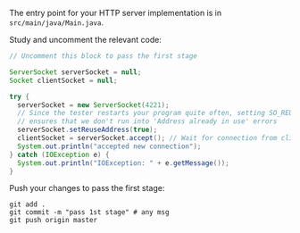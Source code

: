 The entry point for your HTTP server implementation is in `src/main/java/Main.java`.

Study and uncomment the relevant code: 

```java
// Uncomment this block to pass the first stage

ServerSocket serverSocket = null;
Socket clientSocket = null;

try {
  serverSocket = new ServerSocket(4221);
  // Since the tester restarts your program quite often, setting SO_REUSEADDR
  // ensures that we don't run into 'Address already in use' errors
  serverSocket.setReuseAddress(true);
  clientSocket = serverSocket.accept(); // Wait for connection from client.
  System.out.println("accepted new connection");
} catch (IOException e) {
  System.out.println("IOException: " + e.getMessage());
}
```

Push your changes to pass the first stage:

```
git add .
git commit -m "pass 1st stage" # any msg
git push origin master
```
